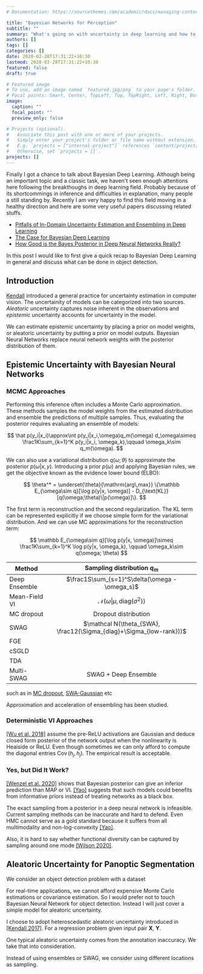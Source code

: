 ```yaml
---
# Documentation: https://sourcethemes.com/academic/docs/managing-content/

title: "Bayesian Networks for Perception"
subtitle: ""
summary: "What's going on with uncertainty in deep learning and how to apply them to object detection."
authors: []
tags: []
categories: []
date: 2020-02-28T17:31:22+10:30
lastmod: 2020-02-28T17:31:22+10:30
featured: false
draft: true

# Featured image
# To use, add an image named `featured.jpg/png` to your page's folder.
# Focal points: Smart, Center, TopLeft, Top, TopRight, Left, Right, BottomLeft, Bottom, BottomRight.
image:
  caption: ""
  focal_point: ""
  preview_only: false

# Projects (optional).
#   Associate this post with one or more of your projects.
#   Simply enter your project's folder or file name without extension.
#   E.g. `projects = ["internal-project"]` references `content/project/deep-learning/index.md`.
#   Otherwise, set `projects = []`.
projects: []
---
```


Finally I got a chance to talk about Bayesian Deep Learning. Although being an important topic and a classic task, we haven't seen enough attentions here following the breakthoughs in deep learning field. Probably because of its shortcommings in inference and difficulties in explanation, many people a still standing by. Recently I am very happy to find this field moving in a healthy direction and here are some very useful papers discussing related stuffs.

* [Pitfalls of In-Domain Uncertainty Estimation and Ensembling in Deep Learning](https://openreview.net/forum?id=BJxI5gHKDr)
* [The Case for Bayesian Deep Learning](https://arxiv.org/abs/2001.10995)
* [How Good is the Bayes Posterior in Deep Neural Networks Really?](https://arxiv.org/abs/2002.02405)

In this post I would like to first give a quick recap to Bayesian Deep Learning in general and discuss what can be done in object detection.

## Introduction

[Kendall][Kendall2017] introduced a general practice for uncertainty estimation in computer vision. The uncertainity of models can be categorized into two sources. *Aleatoric* uncertainty captures noise inherent in the observations and *epistemic* uncertainty accounts for uncertainty in the model.

We can estimate epistemic uncertainty by placing a prior on model weights, or aleatoric uncertainty by putting a prior on model outputs. Bayesian Neural Networks replace neural network weights with the posterior distribution of them.

## Epistemic Uncertainty with Bayesian Neural Networks

### MCMC Approaches

Performing this inference often includes a Monte Carlo approximation. These methods samples the model weights from the estimated distribution and ensemble the predictions of multiple samples. Thus, evaluating the posterior requires evaluating an ensemble of models:

$$
\hat p(y_i|x_i)\approx\int p(y_i|x_i,\omega)q_m(\omega) d_\omega\simeq \frac1K\sum_{k=1}^K p(y_i|x_i, \omega_k),\qquad \omega_k\sim q_m(\omega).
$$

We can also use a variational distribution $q(\omega; \theta)$ to approximate the posterior $p(\omega|x, y)$. Introducing a prior $p(\omega)$ and applying Bayesian rules, we get the objective known as the evidence lower bound (ELBO):

$$
\theta^* = \underset{\theta}{\mathrm{arg\,max}} \{\mathbb E_{\omega\sim q}[\log p(y|x, \omega)] - D_{\text{KL}}[q(\omega;\theta)\|p(\omega)]\}.
$$

The first term is reconstruction and the second regularization. The KL term can be represented explicitly if we choose simple form for the variational distribution. And we can use MC approximations for the reconstruction term:

$$
\mathbb E_{\omega\sim q}[\log p(y|x, \omega)]\simeq \frac1K\sum_{k=1}^K \log p(y|x, \omega_k), \qquad \omega_k\sim q(\omega; \theta)
$$

|    Method     |  Sampling distribution $q_m$     |
|---------------|:--------------------------------:|
| Deep Ensemble |  $\frac1S\sum_{s=1}^S\delta(\omega - \omega_s)$      |
| Mean-Field VI |  $\mathcal N(\omega\vert\mu, \text{diag}(\sigma^2))$ |
| MC dropout    |  Dropout distribution |
| SWAG          |  $\mathcal N(\theta_{SWA}, \frac12(\Sigma_{diag}+\Sigma_{low-rank}))$ |
| FGE           |   |
| cSGLD         |   |
| TDA           |   |
| Multi-SWAG    |  SWAG + Deep Ensemble |

such as in [MC dropout](https://arxiv.org/abs/1506.02142 "Dropout as a Bayesian Approximation: Representing Model Uncertainty in Deep Learning"), [SWA-Gaussian](https://arxiv.org/abs/1902.02476 "A Simple Baseline for Bayesian Uncertainty in Deep Learning") etc

Approximation and acceleration of ensembling has been studied.

### Deterministic VI Approaches
[[Wu et al. 2018]][Wu2018] assume the pre-ReLU activations are Gaussian and deduce closed form posterior of the network output when the nonlinearity is Heaiside or ReLU. Even though sometimes we can only afford to compute the diagonal entries $\operatorname{Cov}(h_j, h_j)$. The empirical result is acceptable.

### Yes, but Did It Work?
[[Wenzel et al. 2020]][Wenzel2020] shows that Bayesian posterior can give an inferior prediction than MAP or VI. [[Yao]][Yao2020] suggests that such models could benefits from informative priors instead of treating networks as a black box.

The exact sampling from a posterior in a deep neural network is infeasible. Current sampling methods can be inaccurate and hard to defend. Even HMC cannot serve as a gold standard because it suffers from all multimodality and non-log-convexity [[Yao]][Yao2020].

Also, it is hard to say whether functional diversity can be captured by sampling around one mode [[Wilson 2020]][Wilson2020].

## Aleatoric Uncertainty for Panoptic Segmentation
We consider an object detection problem with a dataset

For real-time applications, we cannot afford expensive Monte Carlo estimations or covariance estimation. So I would prefer not to touch Bayesian Neural Network for object detection. Instead I will just cover a simple model for aleatoric uncertainty.

I choose to adopt heteroscedastic aleatoric uncertainty introduced in [[Kendall 2017]][Kendall2017]. For a regression problem given input pair $\mathbf X$, $\mathbf Y$. 

One typical aleatoric uncertainty comes from the annotation inaccuracy. We take that into consideration.

Instead of using ensembles or SWAG, we consider using different locations as sampling.

[Kendall2017]: https://papers.nips.cc/paper/7141-what-uncertainties-do-we-need-in-bayesian-deep-learning-for-computer-vision.pdf "What Uncertainties Do We Need in Bayesian Deep Learning for Computer Vision?"
[Wu2018]: https://arxiv.org/abs/1810.03958 "Deterministic Variational Inference for Robust Bayesian Neural Networks"
[Wenzel2020]: https://arxiv.org/abs/2002.02405 "How Good is the Bayes Posterior in Deep Neural Networks Really?"
[Wilson2020]: https://arxiv.org/abs/2002.08791 "Bayesian Deep Learning and a Probabilistic Perspective of Generalization"
[Yao2020]: https://statmodeling.stat.columbia.edu/2020/02/13/how-good-is-the-bayes-posterior-for-prediction-really/ "How good is the Bayes posterior for prediction really?"
